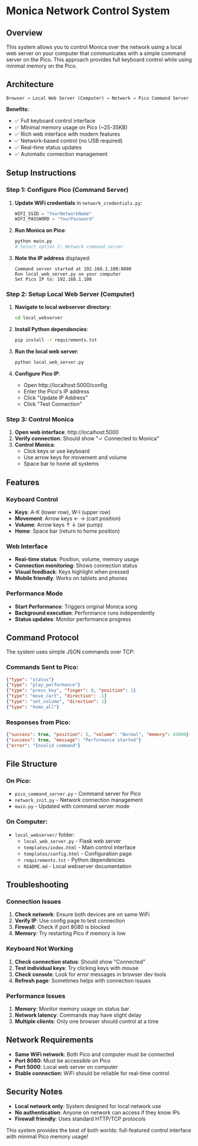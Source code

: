 # Monica Network Control System

## Overview

This system allows you to control Monica over the network using a local web server on your computer that communicates with a simple command server on the Pico. This approach provides full keyboard control while using minimal memory on the Pico.

## Architecture

```
Browser → Local Web Server (Computer) → Network → Pico Command Server
```

**Benefits:**
- ✅ Full keyboard control interface
- ✅ Minimal memory usage on Pico (~25-35KB)
- ✅ Rich web interface with modern features
- ✅ Network-based control (no USB required)
- ✅ Real-time status updates
- ✅ Automatic connection management

## Setup Instructions

### Step 1: Configure Pico (Command Server)

1. **Update WiFi credentials** in `network_credentials.py`:
   ```python
   WIFI_SSID = "YourNetworkName"
   WIFI_PASSWORD = "YourPassword"
   ```

2. **Run Monica on Pico**:
   ```bash
   python main.py
   # Select option 2: Network command server
   ```

3. **Note the IP address** displayed:
   ```
   Command server started at 192.168.1.100:8080
   Run local_web_server.py on your computer
   Set Pico IP to: 192.168.1.100
   ```

### Step 2: Setup Local Web Server (Computer)

1. **Navigate to local webserver directory**:
   ```bash
   cd local_webserver
   ```

2. **Install Python dependencies**:
   ```bash
   pip install -r requirements.txt
   ```

3. **Run the local web server**:
   ```bash
   python local_web_server.py
   ```

3. **Configure Pico IP**:
   - Open http://localhost:5000/config
   - Enter the Pico's IP address
   - Click "Update IP Address"
   - Click "Test Connection"

### Step 3: Control Monica

1. **Open web interface**: http://localhost:5000
2. **Verify connection**: Should show "✓ Connected to Monica"
3. **Control Monica**:
   - Click keys or use keyboard
   - Use arrow keys for movement and volume
   - Space bar to home all systems

## Features

### **Keyboard Control**
- **Keys**: A-K (lower row), W-I (upper row)
- **Movement**: Arrow keys ← → (cart position)
- **Volume**: Arrow keys ↑ ↓ (air pump)
- **Home**: Space bar (return to home position)

### **Web Interface**
- **Real-time status**: Position, volume, memory usage
- **Connection monitoring**: Shows connection status
- **Visual feedback**: Keys highlight when pressed
- **Mobile friendly**: Works on tablets and phones

### **Performance Mode**
- **Start Performance**: Triggers original Monica song
- **Background execution**: Performance runs independently
- **Status updates**: Monitor performance progress

## Command Protocol

The system uses simple JSON commands over TCP:

### **Commands Sent to Pico:**
```json
{"type": "status"}
{"type": "play_performance"}
{"type": "press_key", "finger": 0, "position": 1}
{"type": "move_cart", "direction": -1}
{"type": "set_volume", "direction": 1}
{"type": "home_all"}
```

### **Responses from Pico:**
```json
{"success": true, "position": 5, "volume": "Normal", "memory": 45000}
{"success": true, "message": "Performance started"}
{"error": "Invalid command"}
```

## File Structure

### **On Pico:**
- `pico_command_server.py` - Command server for Pico
- `network_init.py` - Network connection management
- `main.py` - Updated with command server mode

### **On Computer:**
- `local_webserver/` folder:
  - `local_web_server.py` - Flask web server
  - `templates/index.html` - Main control interface
  - `templates/config.html` - Configuration page
  - `requirements.txt` - Python dependencies
  - `README.md` - Local webserver documentation

## Troubleshooting

### **Connection Issues**
1. **Check network**: Ensure both devices are on same WiFi
2. **Verify IP**: Use config page to test connection
3. **Firewall**: Check if port 8080 is blocked
4. **Memory**: Try restarting Pico if memory is low

### **Keyboard Not Working**
1. **Check connection status**: Should show "Connected"
2. **Test individual keys**: Try clicking keys with mouse
3. **Check console**: Look for error messages in browser dev tools
4. **Refresh page**: Sometimes helps with connection issues

### **Performance Issues**
1. **Memory**: Monitor memory usage on status bar
2. **Network latency**: Commands may have slight delay
3. **Multiple clients**: Only one browser should control at a time

## Network Requirements

- **Same WiFi network**: Both Pico and computer must be connected
- **Port 8080**: Must be accessible on Pico
- **Port 5000**: Local web server on computer
- **Stable connection**: WiFi should be reliable for real-time control

## Security Notes

- **Local network only**: System designed for local network use
- **No authentication**: Anyone on network can access if they know IPs
- **Firewall friendly**: Uses standard HTTP/TCP protocols

This system provides the best of both worlds: full-featured control interface with minimal Pico memory usage!
